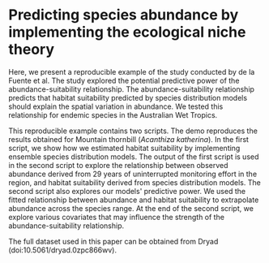 # Predicting species abundance by implementing the ecological niche theory
Here, we present a reproducible example of the study conducted by de la Fuente et al. The study explored the potential predictive power of the abundance-suitability relationship. The abundance-suitability relationship predicts that habitat suitability predicted by species distribution models should explain the spatial variation in abundance. We tested this relationship for endemic species in the Australian Wet Tropics.

This reproducible example contains two scripts. The demo reproduces the results obtained for Mountain thornbill (*Acanthiza katherina*). In the first script, we show how we estimated habitat suitability by implementing ensemble species distribution models. The output of the first script is used in the second script to explore the relationship between observed abundance derived from 29 years of uninterrupted monitoring effort in the region, and habitat suitability derived from species distribution models. The second script also explores our models' predictive power. We used the fitted relationship between abundance and habitat suitability to extrapolate abundance across the species range. At the end of the second script, we explore various covariates that may influence the strength of the abundance-suitability relationship. 

The full dataset used in this paper can be obtained from Dryad (doi:10.5061/dryad.0zpc866wv).
